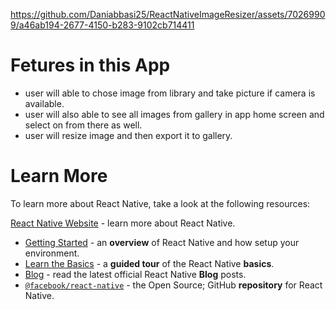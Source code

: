 https://github.com/Daniabbasi25/ReactNativeImageResizer/assets/70269909/a46ab194-2677-4150-b283-9102cb714411
 

# Fetures in this App 
- user will able to chose image from library and take picture if camera is available.
- user will also able to see all images from gallery in app home screen and select on from there as well.
- user will resize image and then export it to gallery. 


# Learn More

To learn more about React Native, take a look at the following resources:

 [React Native Website](https://reactnative.dev) - learn more about React Native.
- [Getting Started](https://reactnative.dev/docs/environment-setup) - an **overview** of React Native and how setup your environment.
- [Learn the Basics](https://reactnative.dev/docs/getting-started) - a **guided tour** of the React Native **basics**.
- [Blog](https://reactnative.dev/blog) - read the latest official React Native **Blog** posts.
- [`@facebook/react-native`](https://github.com/facebook/react-native) - the Open Source; GitHub **repository** for React Native.
